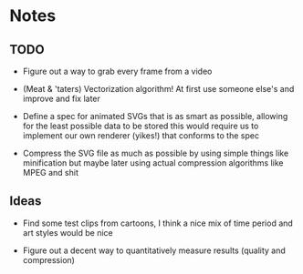 # Notes

## TODO

* Figure out a way to grab every frame from a video

* (Meat & 'taters) Vectorization algorithm! At first use someone else's and improve and fix later

* Define a spec for animated SVGs that is as smart as possible, allowing for the least possible data to be stored
  this would require us to implement our own renderer (yikes!) that conforms to the spec
  
* Compress the SVG file as much as possible by using simple things like minification but maybe later using
  actual compression algorithms like MPEG and shit

## Ideas

* Find some test clips from cartoons, I think a nice mix of time period and art styles would be nice

* Figure out a decent way to quantitatively measure results (quality and compression)